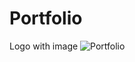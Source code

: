 # Portfolio
 Logo with image
![Portfolio](https://github.com/Sejalvala0126/Portfolio/assets/142477514/981d0b06-cc88-4bc2-834f-3e23099b4d51)
